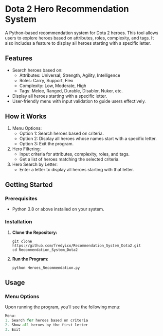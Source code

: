 # Dota 2 Hero Recommendation System

A Python-based recommendation system for Dota 2 heroes. This tool allows users to explore heroes based on attributes, roles, complexity, and tags. It also includes a feature to display all heroes starting with a specific letter.

## Features

- Search heroes based on:
  - Attributes: Universal, Strength, Agility, Intelligence
  - Roles: Carry, Support, Flex
  - Complexity: Low, Moderate, High
  - Tags: Melee, Ranged, Durable, Disabler, Nuker, etc.
- Display all heroes starting with a specific letter.
- User-friendly menu with input validation to guide users effectively.

## How it Works

1. Menu Options:
   - Option 1: Search heroes based on criteria.
   - Option 2: Display all heroes whose names start with a specific letter.
   - Option 3: Exit the program.
2. Hero Filtering:
   - Input criteria for attributes, complexity, roles, and tags.
   - Get a list of heroes matching the selected criteria.
3. Hero Search by Letter:
   - Enter a letter to display all heroes starting with that letter.

## Getting Started

### Prerequisites

- Python 3.8 or above installed on your system.

### Installation

1. **Clone the Repository:**

    ```
   git clone https://github.com/fredyico/Recommendation_System_Dota2.git
   cd Recommendation_System_Dota2 
    ```

2. **Run the Program:**

    ```
    python Heroes_Recommendation.py
    ```
## Usage

### Menu Options

Upon running the program, you’ll see the following menu:

```python
Menu:
1. Search for heroes based on criteria
2. Show all heroes by the first letter
3. Exit

```
 

